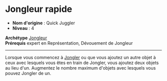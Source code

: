 # Jongleur rapide

 * **Nom d'origine** : Quick Juggler
 * **Niveau** : 4


<p><span id="ctl00_MainContent_DetailedOutput"><strong>Archétype</strong> <u><a href="https://2e.aonprd.com/Archetypes.aspx?ID=36">Jongleur</a></u><br><strong>Prérequis</strong> expert en Représentation, Dévouement de Jongleur<br></span></p>
<hr>
<p>Lorsque vous commencez à <a href="https://2e.aonprd.com/Feats.aspx?ID=1199">Jongler</a> ou que vous ajoutez un autre objet à ceux avec lesquels vous êtes en train de Jongler, vous ajoutez deux objets au lieu d'un. Augmentez le nombre maximum d'objets avec lesquels vous pouvez Jongler de un.&nbsp;</p>